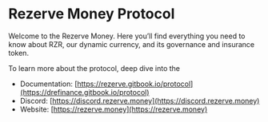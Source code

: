 # Rezerve Money Protocol

Welcome to the Rezerve Money. Here you’ll find everything you need to know about RZR, our dynamic currency, and its governance and insurance token.

To learn more about the protocol, deep dive into the

- Documentation: [https://rezerve.gitbook.io/protocol](https://drefinance.gitbook.io/protocol)
- Discord: [https://discord.rezerve.money](https://discord.rezerve.money)
- Website: [https://rezerve.money](https://rezerve.money)
